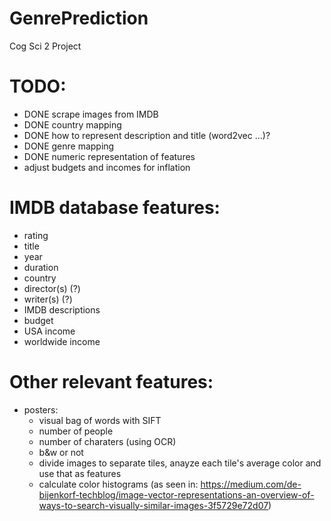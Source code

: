 # GenrePrediction
Cog Sci 2 Project

# TODO:
- DONE scrape images from IMDB
- DONE country mapping
- DONE how to represent description and title (word2vec ...)?
- DONE genre mapping
- DONE numeric representation of features
- adjust budgets and incomes for inflation

# IMDB database features:
- rating
- title
- year
- duration
- country
- director(s) (?)
- writer(s) (?)
- IMDB descriptions
- budget
- USA income
- worldwide income

# Other relevant features:
- posters:
   - visual bag of words with SIFT
   - number of people
   - number of charaters (using OCR)
   - b&w or not
   - divide images to separate tiles, anayze each tile's average color and use that as features
   - calculate color histograms (as seen in: https://medium.com/de-bijenkorf-techblog/image-vector-representations-an-overview-of-ways-to-search-visually-similar-images-3f5729e72d07)
